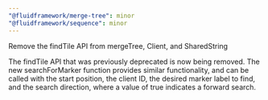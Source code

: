 ```yaml
---
"@fluidframework/merge-tree": minor
"@fluidframework/sequence": minor
---
```


Remove the findTile API from mergeTree, Client, and SharedString

The findTile API that was previously deprecated is now being removed. The new searchForMarker function provides similar functionality, and can be called with the start position, the client ID, the desired marker label to find, and the search direction, where a value of true indicates a forward search.
